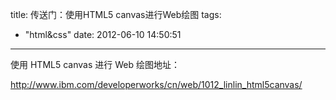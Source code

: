 title: 传送门：使用HTML5 canvas进行Web绘图
tags:
  - "html&css"
date: 2012-06-10 14:50:51
---

使用 HTML5 canvas 进行 Web 绘图地址：

http://www.ibm.com/developerworks/cn/web/1012_linlin_html5canvas/